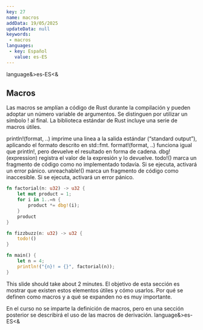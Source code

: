 ```yaml
---
key: 27
name: macros
addData: 19/05/2025
updateData: null
keywords: 
 - macros
languages:
 - key: Español
   value: es-ES
---
```

language&>es-ES<&
## Macros
Las macros se amplían a código de Rust durante la compilación y pueden adoptar un número variable de argumentos. Se distinguen por utilizar un símbolo ! al final. La biblioteca estándar de Rust incluye una serie de macros útiles.

println!(format, ..) imprime una linea a la salida estándar (“standard output”), aplicando el formato descrito en std::fmt.
format!(format, ..) funciona igual que println!, pero devuelve el resultado en forma de cadena.
dbg!(expression) registra el valor de la expresión y lo devuelve.
todo!() marca un fragmento de código como no implementado todavía. Si se ejecuta, activará un error pánico.
unreachable!() marca un fragmento de código como inaccesible. Si se ejecuta, activará un error pánico.

```rust
fn factorial(n: u32) -> u32 {
    let mut product = 1;
    for i in 1..=n {
        product *= dbg!(i);
    }
    product
}

fn fizzbuzz(n: u32) -> u32 {
    todo!()
}

fn main() {
    let n = 4;
    println!("{n}! = {}", factorial(n));
}
```

This slide should take about 2 minutes.
El objetivo de esta sección es mostrar que existen estos elementos útiles y cómo usarlos. Por qué se definen como macros y a qué se expanden no es muy importante.

En el curso no se imparte la definición de macros, pero en una sección posterior se describirá el uso de las macros de derivación.
language&>es-ES<&